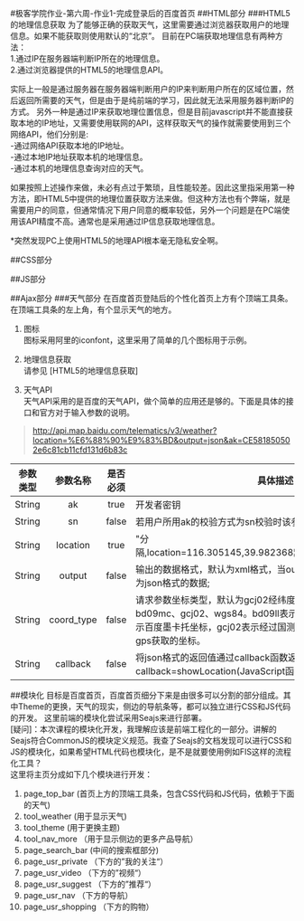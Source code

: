 #极客学院作业-第六周-作业1-完成登录后的百度首页
##HTML部分
###HTML5的地理信息获取
为了能够正确的获取天气，这里需要通过浏览器获取用户的地理信息。如果不能获取则使用默认的“北京”。
目前在PC端获取地理信息有两种方法：  
1.通过IP在服务器端判断IP所在的地理信息。  
2.通过浏览器提供的HTML5的地理信息API。 
   
实际上一般是通过服务器在服务器端判断用户的IP来判断用户所在的区域位置，然后返回所需要的天气，但是由于是纯前端的学习，因此就无法采用服务器判断IP的方式。
另外一种是通过IP来获取地理位置信息，但是目前javascript并不能直接获取本地的IP地址，又需要使用联网的API，这样获取天气的操作就需要使用到三个网络API，他们分别是:  
-通过网络API获取本地的IP地址。  
-通过本地IP地址获取本机的地理信息。  
-通过本机的地理信息查询对应的天气。  
  
如果按照上述操作来做，未必有点过于繁琐，且性能较差。因此这里指采用第一种方法，即HTML5中提供的地理位置获取方法来做。但这种方法也有个弊端，就是需要用户的同意，但通常情况下用户同意的概率较低，另外一个问题是在PC端使用该API精度不高。通常也是采用通过IP信息获取地理信息。  

*突然发现PC上使用HTML5的地理API根本毫无隐私安全啊。

##CSS部分

##JS部分

##Ajax部分
###天气部分
在百度首页登陆后的个性化首页上方有个顶端工具条。在顶端工具条的左上角，有个显示天气的地方。
1. 图标  
图标采用阿里的iconfont，这里采用了简单的几个图标用于示例。

2. 地理信息获取  
请参见 [HTML5的地理信息获取]

3. 天气API  
天气API采用的是百度的天气API，做个简单的应用还是够的。下面是具体的接口和官方对于输入参数的说明。
>http://api.map.baidu.com/telematics/v3/weather?location=%E6%88%90%E9%83%BD&output=json&ak=CE581850502e6c81cb11cfd131d6b83c  

|参数类型|参数名称|是否必须|具体描述|
|---|:---:|:---:|---|
|String|ak|true|开发者密钥|
|String|sn|false|若用户所用ak的校验方式为sn校验时该参数必须。 （sn生成算法）|
|String|location|true|"分隔,location=116.305145,39.982368&brvbar;122.305145,36.982368&brvbar;….|
|String|output|false|输出的数据格式，默认为xml格式，当output设置为’json’时，输出的为json格式的数据;|
|String|coord_type|false|请求参数坐标类型，默认为gcj02经纬度坐标。允许的值为bd09ll、bd09mc、gcj02、wgs84。bd09ll表示百度经纬度坐标，bd09mc表示百度墨卡托坐标，gcj02表示经过国测局加密的坐标。wgs84表示gps获取的坐标。|
|String|callback|false|将json格式的返回值通过callback函数返回以实现jsonp功能。举例：callback=showLocation(JavaScript函数名)。|

##模块化
目标是百度首页，百度首页细分下来是由很多可以分割的部分组成。其中Theme的更换，天气的现实，侧边的导航条等，都可以独立进行CSS和JS代码的开发。
这里前端的模块化尝试采用Seajs来进行部署。  
[疑问]：本次课程的模块化开发，我理解应该是前端工程化的一部分。讲解的Seajs符合CommonJS的模块定义规范。我查了Seajs的文档发现可以进行CSS和JS的模块化，如果希望HTML代码也模块化，是不是就要使用例如FIS这样的流程化工具？  
这里将主页分成如下几个模块进行开发：
1. page_top_bar (首页上方的顶端工具条，包含CSS代码和JS代码，依赖于下面的天气)
2. tool_weather (用于显示天气) 
4. tool_theme (用于更换主题)
6. tool_nav_more （用于显示侧边的更多产品导航）
3. page_search_bar (中间的搜索框部分)
4. page_usr_private （下方的”我的关注“）
5. page_usr_video （下方的”视频“）
6. page_usr_suggest （下方的”推荐“）
7. page_usr_nav （下方的导航）
8. page_usr_shopping （下方的购物）
